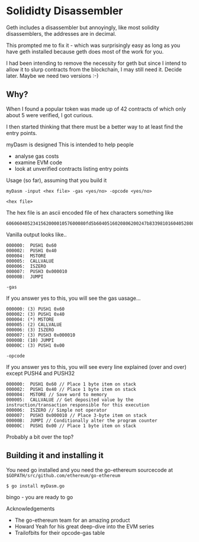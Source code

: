 Solididty Disassembler
======================

Geth includes a disassembler but annoyingly, like most solidity disassemblers, the addresses are in decimal.

This prompted me to fix it - which was surprisingly easy as long as you have geth installed because geth does most of the work for you.

I had been intending to remove the necessity for geth but since I intend to allow it to slurp contracts from the blockchain, I may still need it.
Decide later. Maybe we need two versions :-)

Why?
---

When I found a popular token was made up of 42 contracts of which only about 5 were verified, I got curious. 

I then started thinking that there must be a better way to at least find the entry points.

myDasm is designed 
This is intended to help people

* analyse gas costs
* examine EVM code
* look at unverified contracts listing entry points

Usage (so far), assuming that you build it

`myDasm -input <hex file> -gas <yes/no> -opcode <yes/no>`

`<hex file>`

The hex file is an ascii encoded file of hex characters something like

```
606060405234156200001057600080fd5b6040516020806200247b833981016040528080519060200190919050506200006d7f693a746f6b656e0000000000000000000000000000000000000000000000000082620000806401000000000262001f08176401000000009004565b15156200007957600080fd5b50620002df565b6000808273ffffffffffffffffffffffffffffffffffffffff1663cf309012
```

Vanilla output looks like..

```
000000:  PUSH1 0x60 
000002:  PUSH1 0x40 
000004:  MSTORE 
000005:  CALLVALUE 
000006:  ISZERO 
000007:  PUSH3 0x000010 
00000B:  JUMPI 
```

`-gas`

If you answer yes to this, you will see the gas uasage...

```
000000: (3) PUSH1 0x60 
000002: (3) PUSH1 0x40 
000004: (*) MSTORE 
000005: (2) CALLVALUE 
000006: (3) ISZERO 
000007: (3) PUSH3 0x000010 
00000B: (10) JUMPI 
00000C: (3) PUSH1 0x00 
```

`-opcode`

If you answer yes to this, you will see every line explained (over and over) except PUSH4 and PUSH32

```
000000:  PUSH1 0x60 // Place 1 byte item on stack
000002:  PUSH1 0x40 // Place 1 byte item on stack
000004:  MSTORE // Save word to memory
000005:  CALLVALUE // Get deposited value by the instruction/transaction responsible for this execution
000006:  ISZERO // Simple not operator
000007:  PUSH3 0x000010 // Place 3-byte item on stack
00000B:  JUMPI // Conditionally alter the program counter
00000C:  PUSH1 0x00 // Place 1 byte item on stack
```
Probably a bit over the top?

Building it and installing it
---

You need go installed and you need the go-ethereum sourcecode at
`$GOPATH/src/github.com/ethereum/go-ethereum`

`$ go install myDasm.go`

bingo - you are ready to go

Acknowledgements

* The go-ethereum team for an amazing product
* Howard Yeah for his great deep-dive into the EVM series
* Trailofbits for their opcode-gas table

